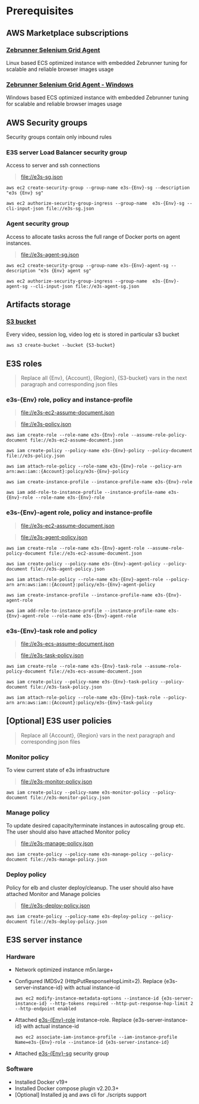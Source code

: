 # Prerequisites

## AWS Marketplace subscriptions

### [Zebrunner Selenium Grid Agent](https://aws.amazon.com/marketplace/pp/prodview-qykvcpnstrlzi?sr=0-2&ref_=beagle&applicationId=AWSMPContessa)
Linux based ECS optimized instance with embedded Zebrunner tuning for scalable and reliable browser images usage

### [Zebrunner Selenium Grid Agent - Windows](https://aws.amazon.com/marketplace/pp/prodview-wmwdyq54i36jy?sr=0-4&ref_=beagle&applicationId=AWSMPContessa)
Windows based ECS optimized instance with embedded Zebrunner tuning for scalable and reliable browser images usage

## AWS Security groups

Security groups contain only inbound rules

### E3S server Load Balancer security group
Access to server and ssh connections

> [file://e3s-sg.json](cli-input/security-groups/e3s-sg.json)

```
aws ec2 create-security-group --group-name e3s-{Env}-sg --description "e3s {Env} sg"
```

```
aws ec2 authorize-security-group-ingress --group-name  e3s-{Env}-sg --cli-input-json file://e3s-sg.json
```

### Agent security group
Access to allocate tasks across the full range of Docker ports on agent instances.

> [file://e3s-agent-sg.json](cli-input/security-groups/e3s-agent-sg.json)

```
aws ec2 create-security-group --group-name e3s-{Env}-agent-sg --description "e3s {Env} agent sg"
```

```
aws ec2 authorize-security-group-ingress --group-name  e3s-{Env}-agent-sg --cli-input-json file://e3s-agent-sg.json
```

## Artifacts storage

### [S3 bucket](https://docs.aws.amazon.com/AmazonS3/latest/userguide/create-bucket-overview.html)
Every video, session log, video log etc is stored in particular s3 bucket

```
aws s3 create-bucket --bucket {S3-bucket}
```

## E3S roles

> Replace all {Env}, {Account}, {Region}, {S3-bucket} vars in the next paragraph and corresponding json files

### e3s-{Env} role, policy and instance-profile 

> [file://e3s-ec2-assume-document.json](cli-input/roles/e3s-ec2-assume-document.json)

> [file://e3s-policy.json](cli-input/roles/e3s-policy.json)

```
aws iam create-role --role-name e3s-{Env}-role --assume-role-policy-document file://e3s-ec2-assume-document.json
```

```
aws iam create-policy --policy-name e3s-{Env}-policy --policy-document file://e3s-policy.json
```

```
aws iam attach-role-policy --role-name e3s-{Env}-role --policy-arn arn:aws:iam::{Account}:policy/e3s-{Env}-policy
```

```
aws iam create-instance-profile --instance-profile-name e3s-{Env}-role
```

```
aws iam add-role-to-instance-profile --instance-profile-name e3s-{Env}-role --role-name e3s-{Env}-role
```

### e3s-{Env}-agent role, policy and instance-profile 

> [file://e3s-ec2-assume-document.json](cli-input/roles/e3s-ec2-assume-document.json)

> [file://e3s-agent-policy.json](cli-input/roles/e3s-agent-policy.json)

```
aws iam create-role --role-name e3s-{Env}-agent-role --assume-role-policy-document file://e3s-ec2-assume-document.json
```

```
aws iam create-policy --policy-name e3s-{Env}-agent-policy --policy-document file://e3s-agent-policy.json
```

```
aws iam attach-role-policy --role-name e3s-{Env}-agent-role --policy-arn arn:aws:iam::{Account}:policy/e3s-{Env}-agent-policy
```

```
aws iam create-instance-profile --instance-profile-name e3s-{Env}-agent-role
```

```
aws iam add-role-to-instance-profile --instance-profile-name e3s-{Env}-agent-role --role-name e3s-{Env}-agent-role
```

### e3s-{Env}-task role and policy

> [file://e3s-ecs-assume-document.json](cli-input/roles/e3s-ecs-assume-document.json)

> [file://e3s-task-policy.json](cli-input/roles/e3s-task-policy.json)

```
aws iam create-role --role-name e3s-{Env}-task-role --assume-role-policy-document file://e3s-ecs-assume-document.json
```

```
aws iam create-policy --policy-name e3s-{Env}-task-policy --policy-document file://e3s-task-policy.json
```

```
aws iam attach-role-policy --role-name e3s-{Env}-task-role --policy-arn arn:aws:iam::{Account}:policy/e3s-{Env}-task-policy
```

## [Optional] E3S user policies

> Replace all {Account}, {Region} vars in the next paragraph and corresponding json files
 
### Monitor policy
To view current state of e3s infrastructure

> [file://e3s-monitor-policy.json](cli-input/roles/e3s-monitor-policy.json)

```
aws iam create-policy --policy-name e3s-monitor-policy --policy-document file://e3s-monitor-policy.json
```

### Manage policy
To update desired capacity/terminate instances in autoscaling group etc. The user should also have attached Monitor policy

>  [file://e3s-manage-policy.json](cli-input/roles/e3s-manage-policy.json)

```
aws iam create-policy --policy-name e3s-manage-policy --policy-document file://e3s-manage-policy.json
```

### Deploy policy
Policy for elb and cluster deploy/cleanup. The user should also have attached Monitor and Manage policies

> [file://e3s-deploy-policy.json](cli-input/roles/e3s-deploy-policy.json)

```
aws iam create-policy --policy-name e3s-deploy-policy --policy-document file://e3s-deploy-policy.json
```

## E3S server instance

### Hardware

* Network optimized instance m5n.large+
* Configured IMDSv2 (HttpPutResponseHopLimit=2). Replace {e3s-server-instance-id} with actual instance-id

    ```
    aws ec2 modify-instance-metadata-options --instance-id {e3s-server-instance-id} --http-tokens required --http-put-response-hop-limit 2 --http-endpoint enabled
    ```

* Attached [e3s-{Env}-role](cli-input/roles/e3s-policy.json) instance-role. Replace {e3s-server-instance-id} with actual instance-id

    ```
    aws ec2 associate-iam-instance-profile --iam-instance-profile Name=e3s-{Env}-role --instance-id {e3s-server-instance-id}
    ```

* Attached [e3s-{Env}-sg](cli-input/security-groups/e3s-sg.json) security group

### Software

* Installed Docker v19+
* Installed Docker compose plugin v2.20.3+
* [Optional] Installed jq and aws cli for ./scripts support
